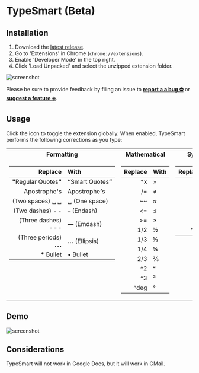 # TypeSmart (Beta)

## Installation

1. Download the [latest release](https://github.com/round/TypeSmart-beta/releases/latest).
2. Go to 'Extensions' in Chrome (`chrome://extensions`).
3. Enable 'Developer Mode' in the top right.
4. Click 'Load Unpacked' and select the unzipped extension folder.

![screenshot](https://camo.githubusercontent.com/edc65aa854e00ac2021a8bda200bc7b606a6ed14/68747470733a2f2f692e696d6775722e636f6d2f786463686451612e706e67)

Please be sure to provide feedback by filing an issue to **[report a a bug ⛔️](https://github.com/round/TypeSmart-beta/issues/new?labels=bug&template=bug.md)** or **[suggest a feature ❇️](https://github.com/round/TypeSmart-beta/issues/new?labels=feature&template=feature.md)**.

## Usage

Click the icon to toggle the extension globally. When enabled, TypeSmart performs the following corrections as you type:

<table>
<tr>
  <th>Formatting</th>
  <th>Mathematical</th>
  <th>Symbols</th>
  <th>Letters</th>
</tr>

<tr><td valign='top'>

Replace|With
-:|:-
<strong>"</strong>Regular&nbsp;Quotes<strong>"</strong>|<strong>&ldquo;</strong>Smart&nbsp;Quotes<strong>&rdquo;</strong>
Apostrophe<strong>'</strong>s|Apostrophe<strong>&rsquo;</strong>s
(Two spaces) &blank;&thinsp;&blank;|&blank; (One space)
(Two dashes) **-&thinsp;-**|**&ndash;** (Endash)
(Three dashes) **-&hairsp;-&hairsp;-**|**&mdash;** (Emdash)
(Three periods) ***.&thinsp;.&thinsp;.***|**&hellip;** (Ellipsis)
|__*__ Bullet|&bull; Bullet

</td><td valign='top'>

Replace|With
-:|:-
*x|&times;
/=|&ne;
~~ |&asymp;
<=|&le;
|>=|&ge;
1/2|&frac12;
1/3|&frac13;
1/4|&frac14;
2/3|&frac23;
^2|&sup2;
^3|&sup3;
^deg|&deg;

</td><td valign='top'>

Replace|With
-:|:-
->|&rarr;
<-|&larr;
|>>|&raquo;
<<|&laquo;
|**|✽|
|***|✱|


</td><td valign='top'>

Replace|With
-:|:-
numero|&numero;
c/o|&incare;
_a|𝑎
_b|𝑏
_c|𝑐
_x|𝑥
_y|𝑦
_z|𝑧
^tm|&trade;
(r)|&reg;
(r)|&copy;

</td></tr></table>

## Demo

![screenshot](https://giant.gfycat.com/FamousDirtyBasenji.gif)

## Considerations

TypeSmart will not work in Google Docs, but it will work in GMail.
